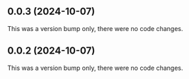 ## 0.0.3 (2024-10-07)

This was a version bump only, there were no code changes.

## 0.0.2 (2024-10-07)

This was a version bump only, there were no code changes.